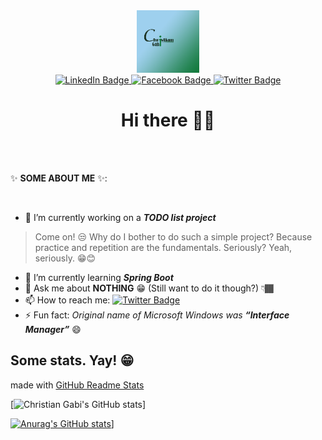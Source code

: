 <div id="header" align="center">
  <img src="assets/profile.png" width="100"/>
  <div id="badges">
    <a href="https://www.linkedin.com/in/christian-gabriel-nana/">
      <img src="https://img.shields.io/badge/LinkedIn-blue?style=for-the-badge&logo=linkedin&logoColor=white" alt="LinkedIn Badge"/>
    </a>
    <a href="https://facebook.com/christian80gabi2">
      <img src="https://img.shields.io/badge/Facebook-blue?style=for-the-badge&logo=facebook&logoColor=white" alt="Facebook Badge"/>
    </a>
    <a href="https://twitter.com/christian80gabi">
      <img src="https://img.shields.io/badge/Twitter-blue?style=for-the-badge&logo=twitter&logoColor=white" alt="Twitter Badge"/>
    </a>
  </div>
  <h1>Hi there 👋🏾</h1>
</div>

<br><br>

✨ **SOME ABOUT ME** ✨:

<br>

- 🔭 I’m currently working on a **_TODO list project_** 
> Come on! 😒 Why do I bother to do such a simple project? Because practice and repetition are the fundamentals. Seriously? Yeah, seriously. 😁😊
- 🌱 I’m currently learning **_Spring Boot_**
- 💬 Ask me about **NOTHING** 😁 (Still want to do it though?) 👇🏾
- 📫 How to reach me: [![Twitter Badge](https://img.shields.io/twitter/url?label=twitter&style=social&url=https%3A%2F%2Ftwitter.com%2Fchristian80gabi)](https://twitter.com/christian80gabi)
- ⚡ Fun fact: _Original name of Microsoft Windows was **“Interface Manager”**_ 😄

## Some stats. Yay! 😁
made with [GitHub Readme Stats](https://github.com/anuraghazra/github-readme-stats)

[![Christian Gabi's GitHub stats](https://github-readme-stats.vercel.app/api?username=christian80gabi&count_private=true&show_icons=true&theme=vue-dark)]

[![Anurag's GitHub stats](https://github-readme-stats.vercel.app/api?username=anuraghazra)](https://github.com/anuraghazra/github-readme-stats)]
